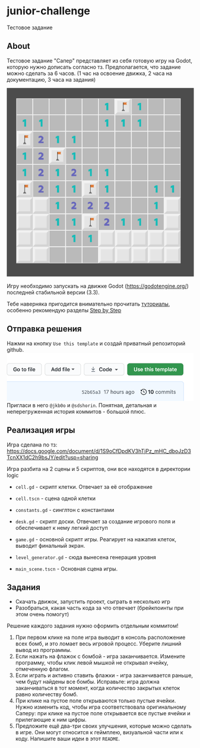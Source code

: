 # junior-challenge
Тестовое задание


## About
Тестовое задание "Сапер" представляет из себя готовую игру на Godot, которую нужно дописать согласно тз.
Предполагается, что задание можно сделать за 6 часов. (1 час на освоение движка, 2 часа на документацию, 3 часа на задания)

![game](task_png/game.png)

Игру необходимо запускать на движке Godot (https://godotengine.org/) последней стабильной версии (3.3).

Тебе наверняка пригодится внимательно прочитать [туториалы](http://docs.godotengine.org/en/stable/), особенно рекомендую разделы [Step by Step](http://docs.godotengine.org/en/stable/getting_started/step_by_step/index.html)

## Отправка решения
Нажми на кнопку `Use this template` и создай приватный репозиторий github.
![task_btn](task_png/template_btn.png)
Пригласи в него `@jkb0o` и `@sdshorin`.
Понятная, детальная и неперегруженная история коммитов - большой плюс.

## Реализация игры
Игра сделана по тз: https://docs.google.com/document/d/1S9oCfDpdKV3hTjPz_mHC_dboJzD3TcnXX1dC2h9bsJY/edit?usp=sharing

Игра разбита на 2 сцены и 5 скриптов, они все находятся в директории logic
- `cell.gd` - скрипт клетки. Отвечает за её отображение
- `cell.tscn` - сцена одной клетки
- `constants.gd` - синглтон с константами
- `desk.gd` - скрипт доски. Отвечает за создание игрового поля и обеспечивает к нему легкий доступ
- `game.gd` - основной скрипт игры. Реагирует на нажатия клеток, выводит финальный экран.

- `level_generator.gd` - сюда вынесена генерация уровня
- `main_scene.tscn`  - Основная сцена игры.



## Задания
- Скачать движок, запустить проект, сыграть в несколько игр
- Разобраться, какая часть кода за что отвечает (брейкпоинты при этом очень помогут)

Решение каждого задания нужно оформить отдельным коммитом!

1. При первом клике на поле игра выводит в консоль расположение всех бомб, и это ломает весь игровой процесс. Уберите лишний вывод из программы.
2. Если нажать на флажок с бомбой - игра заканчивается. Измените программу, чтобы клик левой мышкой не открывал ячейку, отмеченную флагом.
2. Если играть и активно ставить флажки - игра заканчивается раньше, чем будут найдены все бомбы. Исправьте: игра должна заканчиваться в тот момент, когда количество закрытых клеток равно количеству бомб.
4. При клике на пустое поле открываются только пустые ячейки. Нужно изменить код, чтобы игра соответствовала оригинальному Саперу: при клике на пустое поле открывается все пустые ячейки и прилегающие к ним цифры.
5. Предложите ещё два-три своих улучшения, которые можно сделать в игре. Они могут относится к геймплею, визуальной части или к коду. Напишите ваши идеи в этот `README`.

